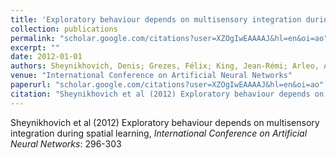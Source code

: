 ```yaml
---
title: 'Exploratory behaviour depends on multisensory integration during spatial learning'
collection: publications
permalink: "scholar.google.com/citations?user=XZOgIwEAAAAJ&hl=en&oi=ao"
excerpt: ""
date: 2012-01-01
authors: Sheynikhovich, Denis; Grezes, Félix; King, Jean-Rémi; Arleo, Angelo; 
venue: "International Conference on Artificial Neural Networks"
paperurl: "scholar.google.com/citations?user=XZOgIwEAAAAJ&hl=en&oi=ao"
citation: "Sheynikhovich et al (2012) Exploratory behaviour depends on multisensory integration during spatial learning, <i>International Conference on Artificial Neural Networks</i>: 296-303"
---
```

Sheynikhovich et al (2012) Exploratory behaviour depends on multisensory integration during spatial learning, <i>International Conference on Artificial Neural Networks</i>: 296-303
